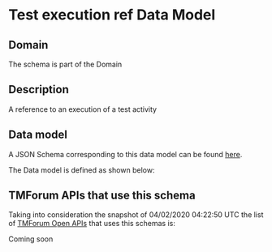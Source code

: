 # Test execution ref Data Model

## Domain

The  schema is part of the  Domain

## Description

A reference to an execution of a test activity

## Data model

A JSON Schema corresponding to this data model can be found
[here](https://github.com/tmforum-rand/schemas/blob/candidates/Common/TestExecutionRef.schema.json).

The Data model is defined as shown below:




## TMForum APIs that use this schema

Taking into consideration the snapshot of 04/02/2020 04:22:50 UTC the list of [TMForum Open APIs](https://www.tmforum.org/open-apis/) that uses this schemas is:

Coming soon